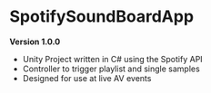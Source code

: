 # SpotifySoundBoardApp

**Version 1.0.0** 

* Unity Project written in C# using the Spotify API 
* Controller to trigger playlist and single samples 
* Designed for use at live AV events
